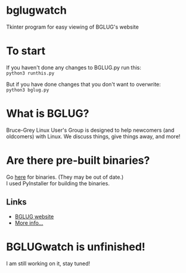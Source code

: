 # bglugwatch
Tkinter program for easy viewing of BGLUG's website

# To start
If you haven't done any changes to BGLUG.py run this:  
`python3 runthis.py`  

But if you have done changes that you don't want to overwrite:  
`python3 bglug.py`  

# What is BGLUG?
Bruce-Grey Linux User's Group is designed to help newcomers (and oldcomers) with Linux. We discuss things, give things away, and more!

# Are there pre-built binaries?
Go [here](https://github.com/thetechrobo/bglugwatch-binaries) for binaries. (They may be out of date.)  
I used PyInstaller for building the binaries.
## Links
- [BGLUG website](http://bglug.ca)
- [More info...](https://thetechrobo.github.io/drawer/bginfo.html)

# BGLUGwatch is unfinished!
I am still working on it, stay tuned!
